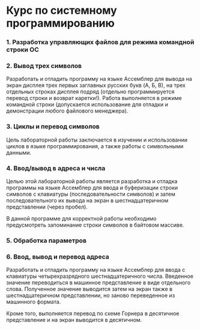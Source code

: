 # Курс по системному программированию

### 1. Разработка управляющих файлов для режима командной строки ОС

### 2. Вывод трех символов

Разработать и отладить программу на языке Ассемблер для вывода на экран дисплея трех первых заглавных русских букв (A, Б, В), на трех отдельных строках дисплея подряд (отдельно программируется перевод строки и возврат каретки!). Работа выполняется в режиме командной строки (допускается использование для отладки и демонстрации любого файлового менеджера).

### 3. Циклы и перевод символов

Цель лабораторной работы заключается в изучении и использовании циклов в языке
программирования, а также работы с символьными данными. 

### 4. Ввод/вывод в адреса и числа

Целью этой лабораторной работы является разработка и отладка программы на языке Ассемблер для ввода и буферизации строки символов с клавиатуры (последовательности символов) и затем последовательного их вывода на экран в шестнадцатеричном представлении (через пробел). 

В данной программе для корректной работы необходимо предусмотреть запоминание строки символов в байтовом массиве.

### 5. Обработка параметров

### 6. Ввод, вывод и перевод адреса

Разработать и отладить программу на языке Ассемблер для ввода с клавиатуры четырехразрядного шестнадцатеричного числа. Введенное значение переводиться в машинное представление в виде отдельного слова. Полученное значение выводится затем на экран также в шестнадцатеричном представлении, но заново переведенное из машинного формата. 

Кроме того, выполняется перевод по схеме Горнера в десятичное представление и на экран выводится в десятичном.
